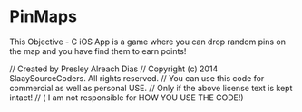 PinMaps
=======

This Objective - C iOS App is a game where you can drop 
random pins on the map and you have find them to earn points!

//  Created by Presley Alreach Dias
//  Copyright (c) 2014 SlaaySourceCoders. All rights reserved.
//  You can use this code for commercial as well as personal USE.
//  Only if the above license text is kept intact!
//  ( I am not responsible for HOW YOU USE THE CODE!)

